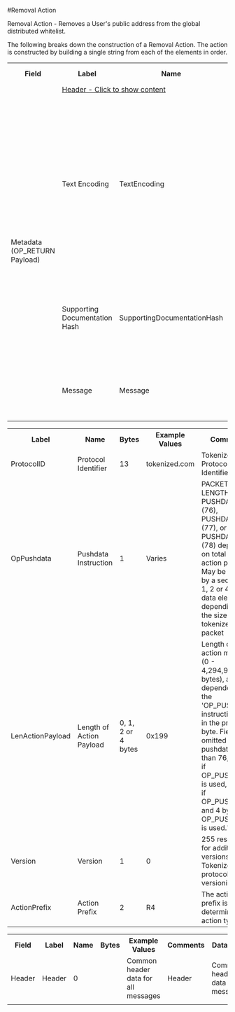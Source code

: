 

#Removal Action

Removal Action -  Removes a User's public address from the global distributed whitelist.

The following breaks down the construction of a Removal Action. The action is constructed by building a single string from each of the elements in order.

<div class="ritz grid-container" dir="ltr"> 
    <table class="waffle" cellspacing="0" cellpadding="0" table-layout=fixed width=100%>
         <tr style="height:19px">
            <th style="width:6%" class="s0">Field</th>
            <th style="width:9%" class="s1">Label</th>
            <th style="width:9%" class="s1">Name</th>
            <th style="width:2%" class="s1">Bytes</th>
            <th style="width:29%" class="s1">Example Values</th>
            <th style="width:26%" class="s1">Comments</th>
            <th style="width:5%" class="s1">Data Type</th>
            <th style="width:14%" class="s2">Amendment Restrictions</th>
        </tr>
        <tr>
            <td class="s5" rowspan="4">Metadata (OP_RETURN Payload)</td>
            <td class="r7" colspan="7"><a href="javascript" data-popover="header">Header - Click to show content</a></td>
        </tr>
        <tr><td class="r10">Text Encoding</td>
            <td class="r10">TextEncoding</td>
            <td class="r10">1</td>
            <td class="r10" style="word-break:break-all">0</td>
            <td class="r10"> 0 = ASCII, 1 = UTF-8, 2 = UTF-16, 3 = Unicode.  Encoding applies to all 'text' data types. All 'string' types will always be encoded with ASCII.  Where string is selected, all fields will be ASCII.</td>
            <td class="r10">uint8</td>
            <td class="r11">Can be changed by Issuer or Operator at their discretion.</td>
        </tr>
        <tr><td class="r10">Supporting Documentation Hash</td>
            <td class="r10">SupportingDocumentationHash</td>
            <td class="r10">32</td>
            <td class="r10" style="word-break:break-all">98ea6e4f216f2fb4b69fff9b3a44842c38686ca685f3f55dc48c5d3fb1107be4</td>
            <td class="r10">Document explaining the removal.  Might be at the user's request, or it might be due a to a </td>
            <td class="r10">sha256</td>
            <td class="r11"></td>
        </tr>
        <tr><td class="r10">Message</td>
            <td class="r10">Message</td>
            <td class="r10">0</td>
            <td class="r10" style="word-break:break-all">Removed due to violation of company policy.</td>
            <td class="r10">Length 0-65,535 bytes. Note / explanation</td>
            <td class="r10">nvarchar16</td>
            <td class="r11"></td>
        </tr>
        <tr>                <td class="s15" colspan="8"></td>
        </tr>
    </table>
</div>

<div class="ui modal" id="header">
    <i class="close icon"></i>
    <div class="content docs-content">
        <table class="ui table">
        	<tr style='height:19px;'>
	            <th style="width:9%" class="s0">Label</th>
	            <th style="width:9%" class="s1">Name</th>
	            <th style="width:2%" class="s1">Bytes</th>
	            <th style="width:29%" class="s1">Example Values</th>
	            <th style="width:26%" class="s1">Comments</th>
	            <th style="width:5%" class="s1">Data Type</th>
	        </tr>
            <tr>
                <td class="r5">ProtocolID</td>
                <td class="r6">Protocol Identifier</td>
                <td class="r6">13</td>
                <td class="r6">tokenized.com</td>
                <td class="r6">Tokenized Protocol Identifier</td>
                <td class="r6">string</td>
            </tr>
            <tr>
                <td class="r5">OpPushdata</td>
                <td class="r6">Pushdata Instruction</td>
                <td class="r6">1</td>
                <td class="r6">Varies</td>
                <td class="r6">PACKET LENGTH, PUSHDATA1 (76), PUSHDATA2 (77), or PUSHDATA4 (78) depending on total size of action payload. May be followed by a secondary 1, 2 or 4 byte data element depending on the size of the tokenized data packet</td>
                <td class="r6">opcode</td>
            </tr>
            <tr>
                <td class="r5">LenActionPayload</td>
                <td class="r6">Length of Action Payload</td>
                <td class="r6">0, 1, 2 or 4 bytes</td>
                <td class="r6">0x199</td>
                <td class="r6">Length of the action message (0 - 4,294,967,296‬ bytes), and dependent on the 'OP_PUSHDATA instruction used in the preceding byte. Field is omitted if pushdata is less than 76, 1 byte if OP_PUSHDATA1 is used, 2 bytes if OP_PUSHDATA2 and 4 bytes if OP_PUSHDATA4 is used."</td>
                <td class="r6">pushdata_length</td>
            </tr>
            <tr>
                <td class="r5">Version</td>
                <td class="r6">Version</td>
                <td class="r6">1</td>
                <td class="r6">0</td>
                <td class="r6">255 reserved for additional versions. Tokenized protocol versioning.</td>
                <td class="r6">uint8</td>
            </tr>
            <tr>
                <td class="r5">ActionPrefix</td>
                <td class="r6">Action Prefix</td>
                <td class="r6">2</td>
                <td class="r6">R4</td>
                <td class="r6">The action prefix is what determines the action type.</td>
                <td class="r6">string</td>
            </tr>
        </table>
    </div>
</div>

<div class="ui modal" id="Removal">
    <i class="close icon"></i>
    <table class="ui table">
        <tr style='height:19px;'>
            <th style="width:6%" class="s0">Field</th>
            <th style="width:9%" class="s1">Label</th>
            <th style="width:9%" class="s1">Name</th>
            <th style="width:2%" class="s1">Bytes</th>
            <th style="width:29%" class="s1">Example Values</th>
            <th style="width:26%" class="s1">Comments</th>
            <th style="width:5%" class="s1">Data Type</th>
            <th style="width:14%" class="s2">Amendment Restrictions</th>
        </tr>
        <tr>
            <td class="r10">Header</td>
            <td class="r10">Header</td>
            <td class="r10">0</td>
            <td class="r10" style="word-break:break-all"></td>
            <td class="r10">Common header data for all messages</td>
            <td class="r10">Header</td>
            <td class="r11">Common header data for all messages.</td>
        </tr>
        <tr>
            <td class="s15" colspan="8"></td>
        </tr>
    </table>
</div>